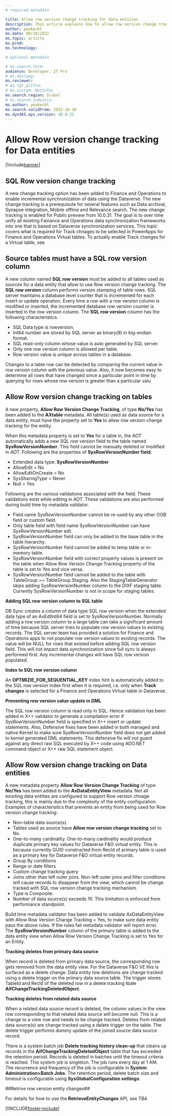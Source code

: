```yaml
---
# required metadata

title: Allow row version change tracking for data entities 
description: This article explains how to allow row version change tracking for data entities and tabels for Finance and Operations apps.
author: peakerbl
ms.date: 09/28/2022
ms.topic: article
ms.prod:
ms.technology: 

# optional metadata

# ms.search.form:
audience: Developer, IT Pro
# ms.devlang: 
ms.reviewer: 
# ms.tgt_pltfrm: 
# ms.custom: NotInToc
ms.search.region: Global
# ms.search.industry:
ms.author: peakerbl
ms.search.validFrom: 2022-10-10
ms.dyn365.ops.version: 10.0.31
---
```


# Allow Row version change tracking for Data entities

[!include[banner](../includes/banner.md)]

## SQL Row version change tracking

A new change tracking option has been added to Finance and Operations to enable incremental synchronization of data using the Dataverse. The new change tracking is a prerequisute for several features such as Data archival, Synapse integration, Mobile offline and Relevance search. The new change tracking is enabled for Public preview from 10.0.31. The goal is to over time unify all existing Fainance and Operations data synchronization frameworks into one that is based on Dataverse synchronization services. This topic covers what is required for Track chnages to be selected in PowerApps for Finance and Operations Virtual tables. To actually enable Track changes for a Virtual table, see   

## Source tables must have a SQL row version column

A new column named **SQL row version** must be added to all tables used as sources for a data entity that allow to use Row version change tracking. The **SQL row version** column performs version stamping of table rows. SQL server maintains a database level counter that is incremented for each insert or update operation. Every time a row with a row version column is modified or inserted, the incremented database row version counter is inserted in the row version column. The **SQL row version** column has the following characteristics.

- SQL Data type is rowversion.
- Int64 number are stored by SQL server as binary(8) in big-endian format.
- SQL read-only column whose value is auto generated by SQL server.
- Only one row version column is allowed per table.
- Row version value is unique across tables in a database.

Changes to a table row can be detected by comparing the current value in row version column with the previous value. Also, it now becomes easy to determine all rows that have changed since a particular point in time by querying for rows whose row version is greater than a particular valu


## Allow Row version change tracking on tables

A new property, **Allow Row Version Change Tracking**, of type **No/Yes** has been added to the **AXtable** metadata. All table(s) used as data source for a data entity,  must have the property set to **Yes** to allow row version change tracking for the entity. 

When this metadata property is set to **Yes** for a table in, the AOT automatically adds a new SQL row version field to the table named **SysRowVersionNumber**. This field cannot be manually deleted or modified in AOT. Following are the properties of **SysRowVersionNumber field**. 

- Extended data type: **SysRowVersionNumber**
- AllowEdit = No
- AllowEditOnCreate = No
- SysSharingType = Never
- Null = Yes

Following are the various validations associated with the field. These validations exist while editing in AOT. These validations are also performed during build time by metadata validator.

- Field name SysRowVersionNumber cannot be re-used by any other OOB field or custom field.
- Only table field with field name SysRowVersionNumber can have SysRowVersionNumber edt.
- SysRowVersionNumber field can only be added to the base table in the table hierarchy.
- SysRowVersionNumber field cannot be added to temp table or in-memory table.
- SysRowVersionNumber field with correct property values is present on the table when Allow Row Version Change Tracking property of the table is set to Yes and vice versa.
- SysRowVersionNumber field cannot be added to the table with TableGroup == TableGroup.Staging. Also the StagingTableGenerator skips adding SysRowVersionNumber column to the DIXF staging table. Currently SysRowVersionNumber is not in scope for staging tables.

**Adding SQL row version column to SQL table**

DB Sync creates a column of data type SQL row version when the extended data type of an AxEdtInt64 field is set to SysRowVersionNumber. Normally adding a row version column to a large table can take a significant amount of time because SQL server tries to populate row version values to existing records. The SQL server team has provided a solution for Finance and Operations apps to not populate row version values to existing records. The value will be NULL for rows that existed before adding SQL row version field. This will not impact data synchronization since full sync is always performed first. Any incremental changes will have SQL row version populated. 

**Index to SQL row version column**

An **OPTMIZIE_FOR_SEQUENTIAL_KEY** index hint is automatically added to the SQL row version index first when it is required, i.e. only when **Track changes** is selected for a Finance and Operations Virtual table in Dataverse.

**Preventing row version value update in DML**

The SQL row version column is read only in SQL. Hence validation has been added in X++ validator to generate a compilation error if SysRowVersionNumber field is specified in X++ insert or update statements. Also, Defensive fixes have been added in both managed and native Kernel to make sure SysRowVersionNumber field does not get added to kernel generated DML statements. This defensive fix will not guard against any direct raw SQL executed by X++ code using ADO.NET command object or X++ raw SQL statement object.

## Allow Row version change tracking on Data entities

A new metadata property **Allow Row Version Change Tracking** of type **No/Yes** has been added to the **AxDataEntityView** metadata. Not all exisiting data entities are configured to support Row version chnage tracking, this is mainly due to the complexity of the entity configuration. Examples of characteristics that prevents an entity from being used for Row version change tracking:

- Non-table data source(s).
- Tables used as source have **Allow row version change tracking** set to No.
- One-to-many cardinality. One-to-many cardinality would produce duplicate primary key values for Dataverse F&O virtual entity. This is because currently GUID constructed from RecId of primary table is used as a primary key for Dataverse F&O virtual entity records.
- Group By conditions
- Range or date filters 
- Custom change tracking query
- Joins other than left outer joins. Non-left outer joins and filter conditions will cause records to disappear from the view, which cannot be change tracked with SQL row version change tracking mechanism.
- Type is Composite.
- Number of data source(s) exceeds 10. This limitation is enforced from performance standpoint.

Build time metadata validator has been added to validate AxDataEntityView with Allow Row Version Change Tracking = Yes, to make sure data entity pass the above rules. If the rules fail metadata validator will report error. The **SysRowVersionNumber** column of the primary table is added to the data entity view when Allow Row Version Change Tracking is set to Yes for an Entity.

**Tracking deletes from primary data source**

When record is deleted from primary data source, the corresponding row gets removed from the data entity view. For the Dataverse F&O VE this is surfaced as a delete change. Data entity row deletions are change tracked using a delete trigger on the primary data source table. The trigger stores TableId and RecId of the deleted row in a delete tracking tbale **AifChangeTrackingDeletedObject**.

**Tracking deletes from related data source**

When a related data source record is deleted, the column values in the view row corresponding to that related data source will become null. This is a change to a view row and needs to be change tracked. Deletes from related data source(s) are change tracked using a delete trigger on the table. The delete trigger performs dummy update of the joined source data source record. 

There is a system batch job **Delete tracking history clean-up** that cleans up records in the **AifChangeTrackingDeletedObject** table that has exceeded the retention period. Records is deleted in batches until the timeout criteria is reached. This system job is singleton. The job runs every day at 1 AM. The recurrence and frequency of the job is configurable in **System Administration>Batch Jobs**. The retention period, delete batch size and timeout is configurable using **SysGlobalConfiguration settings**.

##Retrive row version entity changes##

For details for how to use the **RetrieveEntityChanges** API, see TBA
 
[!INCLUDE[footer-include](../../../includes/footer-banner.md)]
